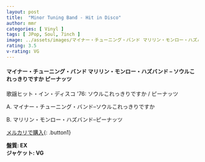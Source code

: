 ```yaml
---
layout: post
title:  "Minor Tuning Band - Hit in Disco"
author: mmr
categories: [ Vinyl ]
tags: [ JPop, Soul, 7inch ]
image: ../assets/images/マイナー・チューニング・バンド マリリン・モンロー・ハズバンド – 歌謡ヒット・イン・ディスコ '76 ソウルこれっきりですか ピーナッツ.jpg
rating: 3.5
v-rating: VG
---
```


#### マイナー・チューニング・バンド マリリン・モンロー・ハズバンド – ソウルこれっきりですか ピーナッツ

歌謡ヒット・イン・ディスコ '76: 
ソウルこれっきりですか / ピーナッツ

A. マイナー・チューニング・バンド–ソウルこれっきりですか

B. マリリン・モンロー・ハズバンド–ピーナッツ

[メルカリで購入](https://jp.mercari.com/item/m64994772893){: .button1}

<div class="mt-4 mb-4 d-flex align-items-center">
<strong class="mr-1">盤質: EX</strong>
</div>
<div class="mt-4 mb-4 d-flex align-items-center">
<strong class="mr-1">ジャケット: VG</strong>
</div>
